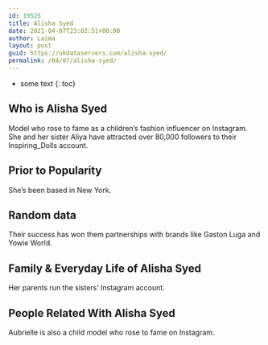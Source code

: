 ```yaml
---
id: 19525
title: Alisha Syed
date: 2021-04-07T23:02:51+00:00
author: Laima
layout: post
guid: https://ukdataservers.com/alisha-syed/
permalink: /04/07/alisha-syed/
---
```


* some text
{: toc}


## Who is Alisha Syed
                  
                  
                  
Model who rose to fame as a children&#8217;s fashion influencer on Instagram. She and her sister Aliya have attracted over 80,000 followers to their Inspiring_Dolls account. 
                  
              
            
              
            
                
                
                
## Prior to Popularity
                  
                  
                  
She&#8217;s been based in New York. 
                  
              
            
              
            
                
                
                
## Random data
                  
                  
                  
Their success has won them partnerships with brands like Gaston Luga and Yowie World. 
                  
              
            
              
            
                
                
                
## Family & Everyday Life of Alisha Syed
                  
                  
                  
Her parents run the sisters&#8217; Instagram account. 
                  
              
            
              
            
                
                
                
## People Related With Alisha Syed
                  
                  
                  
Aubrielle is also a child model who rose to fame on Instagram.
                  
              
            
              
            
                
              
            
              
              
            
            
              
            
          
          
          